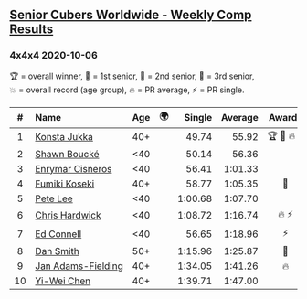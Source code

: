 <style>table {white-space: nowrap;}</style>
<link rel="stylesheet" type="text/css" href="/scw-comp/css/flags.css" />

## [Senior Cubers Worldwide - Weekly Comp Results](/scw-comp/results/)
### 4x4x4 2020-10-06

<span style="white-space: nowrap;">🏆 = overall winner</span>, <span style="white-space: nowrap;">🥇 = 1st senior</span>, <span style="white-space: nowrap;">🥈 = 2nd senior</span>, <span style="white-space: nowrap;">🥉 = 3rd senior</span>, <span style="white-space: nowrap;">💥 = overall record (age group)</span>, <span style="white-space: nowrap;">🔥 = PR average</span>, <span style="white-space: nowrap;">⚡ = PR single</span>.

| # | Name | Age | 🌍 | Single | Average | Awards | Solve 1 | Solve 2 | Solve 3 | Solve 4 | Solve 5 | Video |
| :--: | :-- | :--: | :--: | --: | --: | :--: | --: | --: | --: | --: | --: | :-- |
| 1 | [Konsta Jukka](../../persons/konsta_jukka/444.md) | 40+ | <i class="flag flag-FI" /> | 49.74 | 55.92 | 🏆 🥇 🔥 ⚡ | 49.74 | 58.34 | 51.57 | 57.85 | 1:00.72 | [Desktop](https://www.facebook.com/events/2766581680255939/permalink/2770166189897488) / [Mobile](https://m.facebook.com/events/2766581680255939?view=permalink&id=2770166189897488) |
| 2 | [Shawn Boucké](../../persons/shawn_boucke/444.md) | <40 | <i class="flag flag-US" /> | 50.14 | 56.36 |  | 55.07 | 1:05.92 | 1:00.66 | 53.35 | 50.14 | [Desktop](https://www.facebook.com/events/2766581680255939/permalink/2769825519931555) / [Mobile](https://m.facebook.com/events/2766581680255939?view=permalink&id=2769825519931555) |
| 3 | [Enrymar Cisneros](../../persons/enrymar_cisneros/444.md) | <40 | <i class="flag flag-VE" /> | 56.41 | 1:01.33 |  | 56.41 | 1:05.70 | 1:02.96 | 1:01.57 | 59.47 | [Desktop](https://www.facebook.com/events/2766581680255939/permalink/2772796936301080) / [Mobile](https://m.facebook.com/events/2766581680255939?view=permalink&id=2772796936301080) |
| 4 | [Fumiki Koseki](../../persons/fumiki_koseki/444.md) | 40+ | <i class="flag flag-JP" /> | 58.77 | 1:05.35 | 🥈 | 1:04.74 | 1:09.96 | 1:01.35 | 1:12.58 | 58.77 | [Desktop](https://www.facebook.com/events/2766581680255939/permalink/2772743829639724) / [Mobile](https://m.facebook.com/events/2766581680255939?view=permalink&id=2772743829639724) |
| 5 | [Pete Lee](../../persons/pete_lee/444.md) | <40 | <i class="flag flag-GB" /> | 1:00.68 | 1:07.70 |  | 1:03.09 | 1:00.68 | 1:08.34 | 1:11.68 | DNF | [Desktop](https://www.facebook.com/events/2766581680255939/permalink/2771428273104613) / [Mobile](https://m.facebook.com/events/2766581680255939?view=permalink&id=2771428273104613) |
| 6 | [Chris Hardwick](../../persons/chris_hardwick/444.md) | <40 | <i class="flag flag-US" /> | 1:08.72 | 1:16.74 | 🔥 ⚡ | 1:23.21 | 1:08.72 | 1:10.44 | 1:20.06 | 1:19.72 | [Desktop](https://www.facebook.com/events/2766581680255939/permalink/2771752693072171) / [Mobile](https://m.facebook.com/events/2766581680255939?view=permalink&id=2771752693072171) |
| 7 | [Ed Connell](../../persons/ed_connell/444.md) | <40 | <i class="flag flag-IE" /> | 56.65 | 1:18.96 | ⚡ | 1:31.55 | 1:07.67 | 1:27.70 | 56.65 | 1:21.51 | [Desktop](https://www.facebook.com/events/2766581680255939/permalink/2770586469855460) / [Mobile](https://m.facebook.com/events/2766581680255939?view=permalink&id=2770586469855460) |
| 8 | [Dan Smith](../../persons/dan_smith/444.md) | 50+ | <i class="flag flag-US" /> | 1:15.96 | 1:25.87 | 🥉 | 1:15.96 | 1:32.21 | 1:24.99 | 1:47.24 | 1:20.42 | [Desktop](https://www.facebook.com/events/427181104911253/permalink/437238780572152) / [Mobile](https://m.facebook.com/events/427181104911253?view=permalink&id=437238780572152) |
| 9 | [Jan Adams-Fielding](../../persons/jan_adams_fielding/444.md) | 40+ | <i class="flag flag-GB" /> | 1:34.05 | 1:41.26 | 🔥 | 1:34.05 | 1:51.40 | 1:38.33 | DNS | DNS | [Desktop](https://www.facebook.com/events/2766581680255939/permalink/2772573576323416) / [Mobile](https://m.facebook.com/events/2766581680255939?view=permalink&id=2772573576323416) |
| 10 | [Yi-Wei Chen](../../persons/yi_wei_chen/444.md) | 40+ | <i class="flag flag-TW" /> | 1:39.71 | 1:47.00 |  | 1:52.43 | 1:39.71 | 1:48.86 | DNS | DNS | [Desktop](https://www.facebook.com/events/2766581680255939/permalink/2769788749935232) / [Mobile](https://m.facebook.com/events/2766581680255939?view=permalink&id=2769788749935232) |

<!-- Global site tag (gtag.js) - Google Analytics -->
<script async src="https://www.googletagmanager.com/gtag/js?id=UA-86348435-3"></script>
<script>window.dataLayer = window.dataLayer || []; function gtag() {dataLayer.push(arguments);} gtag('js', new Date()); gtag('config', 'UA-86348435-3');</script>
